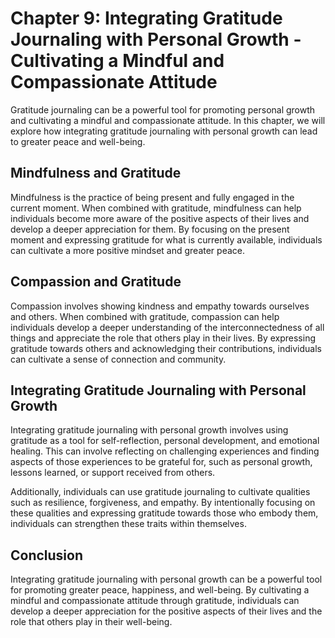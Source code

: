 Chapter 9: Integrating Gratitude Journaling with Personal Growth - Cultivating a Mindful and Compassionate Attitude
===================================================================================================================

Gratitude journaling can be a powerful tool for promoting personal growth and cultivating a mindful and compassionate attitude. In this chapter, we will explore how integrating gratitude journaling with personal growth can lead to greater peace and well-being.

Mindfulness and Gratitude
-------------------------

Mindfulness is the practice of being present and fully engaged in the current moment. When combined with gratitude, mindfulness can help individuals become more aware of the positive aspects of their lives and develop a deeper appreciation for them. By focusing on the present moment and expressing gratitude for what is currently available, individuals can cultivate a more positive mindset and greater peace.

Compassion and Gratitude
------------------------

Compassion involves showing kindness and empathy towards ourselves and others. When combined with gratitude, compassion can help individuals develop a deeper understanding of the interconnectedness of all things and appreciate the role that others play in their lives. By expressing gratitude towards others and acknowledging their contributions, individuals can cultivate a sense of connection and community.

Integrating Gratitude Journaling with Personal Growth
-----------------------------------------------------

Integrating gratitude journaling with personal growth involves using gratitude as a tool for self-reflection, personal development, and emotional healing. This can involve reflecting on challenging experiences and finding aspects of those experiences to be grateful for, such as personal growth, lessons learned, or support received from others.

Additionally, individuals can use gratitude journaling to cultivate qualities such as resilience, forgiveness, and empathy. By intentionally focusing on these qualities and expressing gratitude towards those who embody them, individuals can strengthen these traits within themselves.

Conclusion
----------

Integrating gratitude journaling with personal growth can be a powerful tool for promoting greater peace, happiness, and well-being. By cultivating a mindful and compassionate attitude through gratitude, individuals can develop a deeper appreciation for the positive aspects of their lives and the role that others play in their well-being.
